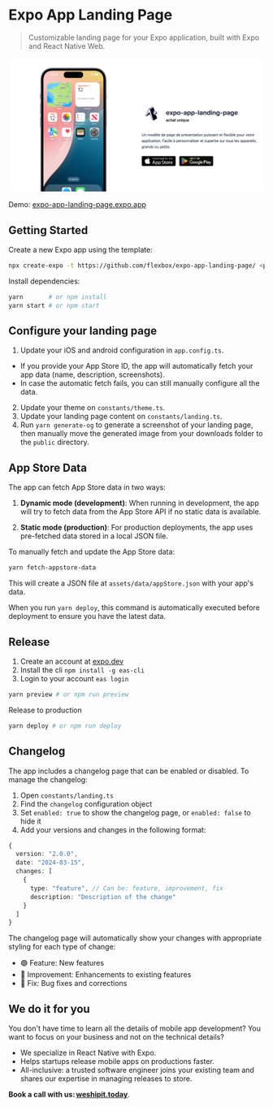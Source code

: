 # Expo App Landing Page

> Customizable landing page for your Expo application, built with Expo and React Native Web.

![Expo App Langin page OG](./public/@og-image.png)

Demo: [expo-app-landing-page.expo.app](https://expo-app-landing-page.expo.app/)

## Getting Started

Create a new Expo app using the template:

```bash
npx create-expo -t https://github.com/flexbox/expo-app-landing-page/ <project-landing-page>
```

Install dependencies:

```bash
yarn       # or npm install
yarn start # or npm start
```

## Configure your landing page

1. Update your iOS and android configuration in `app.config.ts`.

- If you provide your App Store ID, the app will automatically fetch your app data (name, description, screenshots).
- In case the automatic fetch fails, you can still manually configure all the data.

2. Update your theme on `constants/theme.ts`.
3. Update your landing page content on `constants/landing.ts`.
4. Run `yarn generate-og` to generate a screenshot of your landing page, then manually move the generated image from your downloads folder to the `public` directory.

## App Store Data

The app can fetch App Store data in two ways:

1. **Dynamic mode (development)**: When running in development, the app will try to fetch data from the App Store API if no static data is available.

2. **Static mode (production)**: For production deployments, the app uses pre-fetched data stored in a local JSON file.

To manually fetch and update the App Store data:

```bash
yarn fetch-appstore-data
```

This will create a JSON file at `assets/data/appStore.json` with your app's data.

When you run `yarn deploy`, this command is automatically executed before deployment to ensure you have the latest data.

## Release

1. Create an account at [expo.dev](https://expo.dev)
2. Install the cli `npm install -g eas-cli`
3. Login to your account `eas login`

```bash
yarn preview # or npm run preview
```

Release to production

```bash
yarn deploy # or npm run deploy
```

## Changelog

The app includes a changelog page that can be enabled or disabled. To manage the changelog:

1. Open `constants/landing.ts`
2. Find the `changelog` configuration object
3. Set `enabled: true` to show the changelog page, or `enabled: false` to hide it
4. Add your versions and changes in the following format:

```typescript
{
  version: "2.0.0",
  date: "2024-03-15",
  changes: [
    {
      type: "feature", // Can be: feature, improvement, fix
      description: "Description of the change"
    }
  ]
}
```

The changelog page will automatically show your changes with appropriate styling for each type of change:

- 🟣 Feature: New features
- 🔵 Improvement: Enhancements to existing features
- 🔴 Fix: Bug fixes and corrections

## We do it for you

You don't have time to learn all the details of mobile app development? You want to focus on your business and not on the technical details?

- We specialize in React Native with Expo.
- Helps startups release mobile apps on productions faster.
- All-inclusive: a trusted software engineer joins your existing team and shares our expertise in managing releases to store.

**Book a call with us: [weshipit.today](https://weshipit.today/)**.
